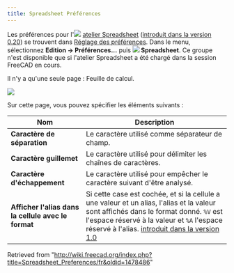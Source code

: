 ```yaml
---
title: Spreadsheet Préférences
---
```

Les préférences pour l'![](/images/Workbench_Spreadsheet.svg) [atelier Spreadsheet](/Spreadsheet_Workbench/fr "Spreadsheet Workbench/fr") ([introduit dans la version 0.20](/Release_notes_0.20/fr "Release notes 0.20/fr")) se trouvent dans [Réglage des préférences](/Preferences_Editor/fr "Preferences Editor/fr"). Dans le menu, sélectionnez **Edition → Préférences...** puis **![](/images/Workbench_Spreadsheet.svg) Spreadsheet**. Ce groupe n'est disponible que si l'atelier Spreadsheet a été chargé dans la session FreeCAD en cours.

Il n'y a qu'une seule page : Feuille de calcul.

![](/images/Preferences_Spreadsheet_Page_Spreadsheet.png)

Sur cette page, vous pouvez spécifier les éléments suivants :

| Nom | Description |
| --- | --- |
| **Caractère de séparation** | Le caractère utilisé comme séparateur de champ. |
| **Caractère guillemet** | Le caractère utilisé pour délimiter les chaînes de caractères. |
| **Caractère d'échappement** | Le caractère utilisé pour empêcher le caractère suivant d'être analysé. |
| **Afficher l'alias dans la cellule avec le format** | Si cette case est cochée, et si la cellule a une valeur et un alias, l'alias et la valeur sont affichés dans le format donné. `%V` est l'espace réservé à la valeur et `%A` l'espace réservé à l'alias. [introduit dans la version 1.0](/Release_notes_1.0/fr "Release notes 1.0/fr") |

Retrieved from "<http://wiki.freecad.org/index.php?title=Spreadsheet_Preferences/fr&oldid=1478486>"